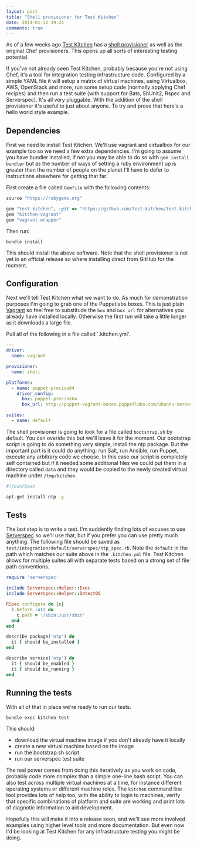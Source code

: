 ```yaml
---
layout: post
title: "Shell provisioner for Test Kitchen"
date: 2014-01-12 19:24
comments: true
---
```


As of a few weeks ago [Test Kitchen](http://kitchen.ci/) has a [shell provisioner](https://github.com/test-kitchen/test-kitchen/blob/master/lib/kitchen/provisioner/shell.rb) as well as the original Chef provisioners. This opens up all sorts of interesting testing potential.

If you've not already seen Test Kitchen, probably because you're not using Chef, it's a tool for integration testing infrastructure code. Configured by a simple YAML file it will setup a matrix of virtual machines, using Virtualbox, AWS, OpenStack and more, run some setup code (normally applying Chef recipes) and then run a test suite (with support for Bats, ShUnit2, Rspec and Serverspec). It's all very pluggable. With the addition of the shell provisioner it's useful to just about anyone. To try and prove that here's a hello world style example.

## Dependencies

First we need to install Test Kitchen. We'll use vagrant and virtualbox for our example too so we need a few extra dependencies. I'm going to assume you have bundler installed, if not you may be able to do so with `gem install bundler` but as the number of ways of setting a ruby environment up is greater than the number of people on the planet I'll have to defer to instructions elsewhere for getting that far.

First create a file called `Gemfile` with the following contents:

```ruby
source "https://rubygems.org"

gem "test-kitchen", :git => "https://github.com/test-kitchen/test-kitchen.git"
gem "kitchen-vagrant"
gem "vagrant-wrapper"
```

Then run:

    bundle install

This should install the above software. Note that the shell provisioner is not yet in an official release so where installing direct from GitHub for the moment.

## Configuration

Next we'll tell Test Kitchen what we want to do. As much for demonstration purposes I'm going to grab one of the Puppetlabs boxes. This is just plain [Vagrant](http://vagrantup.com) so feel free to substitude the `box` and `box_url` for alternatives you already have installed locally. Otherwise the first run will take a little longer as it downloads a large file.

Pull all of the following in a file called `.kitchen.yml'.

```yaml
---
driver:
  name: vagrant

provisioner:
  name: shell

platforms:
  - name: puppet-precise64
    driver_config:
      box: puppet-precise64
      box_url: http://puppet-vagrant-boxes.puppetlabs.com/ubuntu-server-12042-x64-vbox4210.box

suites:
  - name: default
```

The shell provisioner is going to look for a file called `bootstrap.sh` by default. You can overide this but we'll leave it for the moment. Our bootstrap script is going to do something very simple, install the ntp package. But the important part is it could do anything; run Salt, run Ansible, run Puppet, execute any arbitrary code we choose. In this case our script is completely self contained but if it needed some additional files we could put them in a directory called `data` and they would be copied to the newly created virtual machine under `/tmp/kitchen`.

```bash
#!/bin/bash

apt-get install ntp -y
```

## Tests

The last step is to write a test. I'm suddently finding lots of excuses to use [Serverspec](http://serverspec.org/) so we'll use that, but if you prefer you can use pretty much anything. The following file should be saved as  `test/integration/default/serverspec/ntp_spec.rb`. Note the `default` in the path which matches our suite above in the `.kitchen.yml` file. Test Kitchen allows for multiple suites all with separate tests based on a strong set of file path conventions.

```ruby
require 'serverspec'

include Serverspec::Helper::Exec
include Serverspec::Helper::DetectOS

RSpec.configure do |c|
  c.before :all do
    c.path = '/sbin:/usr/sbin'
  end
end

describe package('ntp') do
  it { should be_installed }
end

describe service('ntp') do
  it { should be_enabled }
  it { should be_running }
end
```

## Running the tests

With all of that in place we're ready to run our tests.

    bundle exec kitchen test

This should:

* download the virtual machine image if you don't already have it locally
* create a new virtual machine based on the image
* run the bootstrap.sh script
* run our serverspec test suite

The real power comes from doing this iteratively as you work on code, probably code more complex than a simple one-line bash script. You can also test across multiple virtual machines at a time, for instance different operating systems or different machine roles. The `kitchen` command line tool provides lots of help too, with the ability to login to machines, verify that specific combinations of platform and suite are working and print lots of diagnotic information to aid development.

Hopefully this will make it into a release soon, and we'll see more involved examples using higher level tools and more documentation. But even now I'd be looking at Test Kitchen for any infrastructure testing you might be doing.

